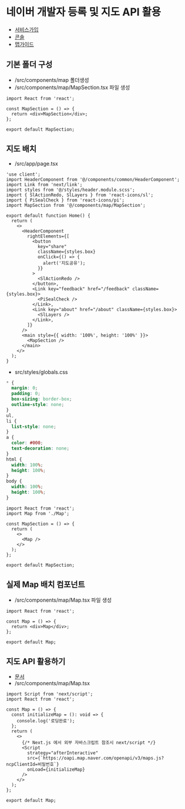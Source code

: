 # 네이버 개발자 등록 및 지도 API 활용

- [서비스가입](https://www.ncloud.com)
- [콘솔](https://console.ncloud.com/naver-service/application)
- [맵가이드](https://guide.ncloud-docs.com/docs/ko/maps-web-sdk)

## 기본 폴더 구성

- /src/components/map 폴더생성
- /src/components/map/MapSection.tsx 파일 생성

```tsx
import React from 'react';

const MapSection = () => {
  return <div>MapSection</div>;
};

export default MapSection;
```

## 지도 배치

- /src/app/page.tsx

```tsx
'use client';
import HeaderComponent from '@/components/common/HeaderComponent';
import Link from 'next/link';
import styles from '@/styles/header.module.scss';
import { SlActionRedo, SlLayers } from 'react-icons/sl';
import { PiSealCheck } from 'react-icons/pi';
import MapSection from '@/components/map/MapSection';

export default function Home() {
  return (
    <>
      <HeaderComponent
        rightElements={[
          <button
            key="share"
            className={styles.box}
            onClick={() => {
              alert('지도공유');
            }}
          >
            <SlActionRedo />
          </button>,
          <Link key="feedback" href="/feedback" className={styles.box}>
            <PiSealCheck />
          </Link>,
          <Link key="about" href="/about" className={styles.box}>
            <SlLayers />
          </Link>,
        ]}
      />
      <main style={{ width: '100%', height: '100%' }}>
        <MapSection />
      </main>
    </>
  );
}
```

- src/styles/globals.css

```css
* {
  margin: 0;
  padding: 0;
  box-sizing: border-box;
  outline-style: none;
}
ul,
li {
  list-style: none;
}
a {
  color: #000;
  text-decoration: none;
}
html {
  width: 100%;
  height: 100%;
}
body {
  width: 100%;
  height: 100%;
}
```

```tsx
import React from 'react';
import Map from './Map';

const MapSection = () => {
  return (
    <>
      <Map />
    </>
  );
};

export default MapSection;
```

## 실제 Map 배치 컴포넌트

- /src/components/map/Map.tsx 파일 생성

```tsx
import React from 'react';

const Map = () => {
  return <div>Map</div>;
};

export default Map;
```

## 지도 API 활용하기

- [문서](https://navermaps.github.io/maps.js.ncp/docs/tutorial-2-Getting-Started.html)
- /src/components/map/Map.tsx

```tsx
import Script from 'next/script';
import React from 'react';

const Map = () => {
  const initializeMap = (): void => {
    console.log('로딩완료');
  };
  return (
    <>
      {/* Next.js 에서 외부 자바스크립트 참조시 next/script */}
      <Script
        strategy="afterInteractive"
        src={`https://oapi.map.naver.com/openapi/v3/maps.js?ncpClientId=비밀번호`}
        onLoad={initializeMap}
      />
    </>
  );
};

export default Map;
```
